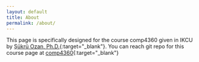 ```yaml
---
layout: default
title: About
permalink: /about/
---
```


This page is specifically designed for the course comp4360 given in IKCU by [Şükrü Ozan, Ph.D.](http://www.sukruozan.com){:target="_blank"}. You can reach git repo for this course page at [comp4360](https://github.com/comp4360){:target="_blank"}
